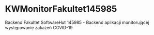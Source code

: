 # KWMonitorFakultet145985
Backend Fakultet SoftwareHut 145985 - Backend aplikacji monitorującej występowanie zakażeń COVID-19
